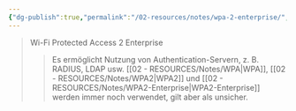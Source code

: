 ```yaml
---
{"dg-publish":true,"permalink":"/02-resources/notes/wpa-2-enterprise/","tags":["netzwerk/wifi","kryptografie/wifi"],"noteIcon":"","updated":"2025-07-12T13:31:41.000+02:00"}
---
```


>Wi-Fi Protected Access 2 Enterprise
>>Es ermöglicht Nutzung von Authentication-Servern, z. B. RADIUS, LDAP usw.
>>[[02 - RESOURCES/Notes/WPA\|WPA]], [[02 - RESOURCES/Notes/WPA2\|WPA2]] und [[02 - RESOURCES/Notes/WPA2-Enterprise\|WPA2-Enterprise]] werden immer noch verwendet, gilt aber als unsicher.